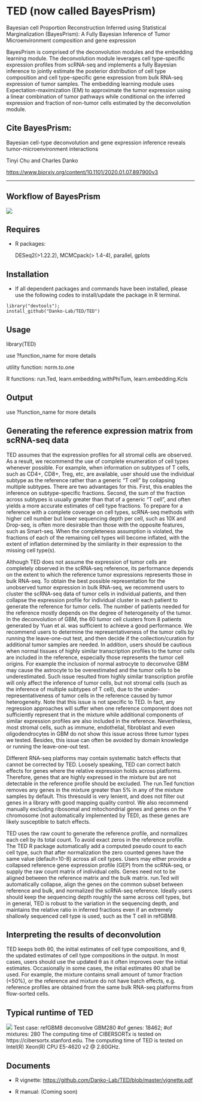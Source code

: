 TED (now called BayesPrism)
========

Bayesian cell Proportion Reconstruction Inferred using Statistical Marginalization (BayesPrism): A Fully Bayesian Inference of Tumor Microenvironment composition and gene expression

BayesPrism is comprised of the deconvolution modules and the embedding learning module. The deconvolution module leverages cell type-specific expression profiles from scRNA-seq and implements a fully Bayesian inference to jointly estimate the posterior distribution of cell type composition and cell type-specific gene expression from bulk RNA-seq expression of tumor samples. The embedding learning module uses Expectation-maximization (EM) to approximate the tumor expression using a linear combination of tumor pathways while conditional on the inferred expression and fraction of non-tumor cells estimated by the deconvolution module. 


Cite BayesPrism:
--------
Bayesian cell-type deconvolution and gene expression inference reveals tumor-microenvironment interactions

Tinyi Chu and Charles Danko

https://www.biorxiv.org/content/10.1101/2020.01.07.897900v3

--------



Workflow of BayesPrism
--------
<img src="img/img1.png">


Requires
--------

* R packages:
	
	DESeq2(>1.22.2), MCMCpack(> 1.4-4), parallel, gplots
	
Installation
--------

* If all dependent packages and commands have been installed, please use the following codes to install/update the package in R terminal. 

```````
library("devtools");
install_github("Danko-Lab/TED/TED")
```````


Usage
----------
library(TED)

use ?function_name for more details

utility function:
norm.to.one

R functions:
run.Ted, learn.embedding.withPhiTum, learn.embedding.Kcls

	
Output
----------
use ?function_name for more details


Generating the reference expression matrix from scRNA-seq data
----------------------------------------------------------------------
TED assumes that the expression profiles for all stromal cells are observed. As a result, we recommend the use of complete enumeration of cell types whenever possible. For example, when information on subtypes of T cells, such as CD4+, CD8+, Treg, etc, are available, user should use the individual subtype as the reference rather than a generic “T cell” by collapsing multiple subtypes. There are two advantages for this. First, this enables the inference on subtype-specific fractions. Second, the sum of the fraction across subtypes is usually greater than that of a generic “T cell”, and often yields a more accurate estimates of cell type fractions. To prepare for a reference with a complete coverage on cell types, scRNA-seq methods with higher cell number but lower sequencing depth per cell, such as 10X and Drop-seq, is often more desirable than those with the opposite features, such as Smart-seq. When the completeness assumption is violated, the fractions of each of the remaining cell types will become inflated, with the extent of inflation determined by the similarity in their expression to the missing cell type(s). 

Although TED does not assume the expression of tumor cells are completely observed in the scRNA-seq reference, its performance depends on the extent to which the reference tumor expressions represents those in bulk RNA-seq. To obtain the best possible representation for the unobserved tumor expression in bulk RNA-seq, we recommend users to cluster the scRNA-seq data of tumor cells in individual patients, and then collapse the expression profile for individual cluster in each patient to generate the reference for tumor cells. The number of patients needed for the reference mostly depends on the degree of heterogeneity of the tumor. In the deconvolution of GBM, the 60 tumor cell clusters from 8 patients generated by Yuan et al. was sufficient to achieve a good performance. We recommend users to determine the representativeness of the tumor cells by running the leave-one-out test, and then decide if the collection/curation for additional tumor samples are needed. In addition, users should be cautious when normal tissues of highly similar transcription profiles to the tumor cells are included in the reference, especially those represents the tumor cell origins. For example the inclusion of normal astrocyte to deconvolve GBM may cause the astrocyte to be overestimated and the tumor cells to be underestimated. Such issue resulted from highly similar transcription profile will only affect the inference of tumor cells, but not stromal cells (such as the inference of multiple subtypes of T cell), due to the under-representativeness of tumor cells in the reference caused by tumor heterogeneity.  Note that this issue is not specific to TED. In fact, any regression approaches will suffer when one reference component does not sufficiently represent that in the mixture while additional components of similar expression profiles are also included in the reference. Nevertheless, most stromal cells, such as immune, endothelial, fibroblast and even oligodendrocytes in GBM do not show this issue across three tumor types we tested. Besides, this issue can often be avoided by domain knowledge or running the leave-one-out test.

Different RNA-seq platforms may contain systematic batch effects that cannot be corrected by TED. Loosely speaking, TED can correct batch effects for genes where the relative expression holds across platforms. Therefore, genes that are highly expressed in the mixture but are not detectable in the reference profile should be excluded. The run.Ted function removes any genes in the mixture greater than 5% in any of the mixture samples by default. This thresould is very lenient, and does not filter out genes in a library with good mapping quality control. We also recommend manually excluding ribosomal and mitochondrial genes and genes on the Y chromosome (not automatically implemented by TED), as these genes are likely susceptible to  batch effects. 

TED uses the raw count to generate the reference profile, and normalizes each cell by its total count. To avoid exact zeros in the reference profile. The TED R package automatically add a computed pseudo count to each cell type, such that after normalization the zero counted genes have the same value (default=10-8) across all cell types. Users may either provide a collapsed reference gene expression profile (GEP) from the scRNA-seq, or supply the raw count matrix of individual cells. Genes need not to be aligned between the reference matrix and the bulk matrix. run.Ted will automatically collapse, align the genes on the common subset between reference and bulk, and normalized the scRNA-seq reference. Ideally users should keep the sequencing depth roughly the same across cell types, but in general, TED is robust to the variation in the sequencing depth, and maintains the relative ratio in inferred fractions even if an extremely shallowly sequenced cell type is used, such as the T cell in refGBM8. 

Interpreting the results of deconvolution
--------------------------------------------------
TED keeps both θ0, the initial estimates of cell type compositions, and θ, the updated estimates of cell type compositions in the output. In most cases, users should use the updated θ as it often improves over the initial estimates. Occasionally in some cases, the initial estimates θ0 shall be used. For example, the mixture contains small amount of tumor fraction (<50%), or the reference and mixture do not have batch effects, e.g. reference profiles are obtained from the same bulk RNA-seq platforms from flow-sorted cells. 

Typical runtime of TED
--------
<img src="img/img2.png">
Test case: refGBM8 deconvolve GBM280
#of genes: 18462; #of mixtures: 280
The computing time of CIBERSORTx is tested on https://cibersortx.stanford.edu.
The computing time of TED is tested on Intel(R) Xeon(R) CPU E5-4620 v2 @ 2.60GHz.

Documents
----------

* R vignette:
 https://github.com/Danko-Lab/TED/blob/master/vignette.pdf

* R manual:
 (Coming soon)
